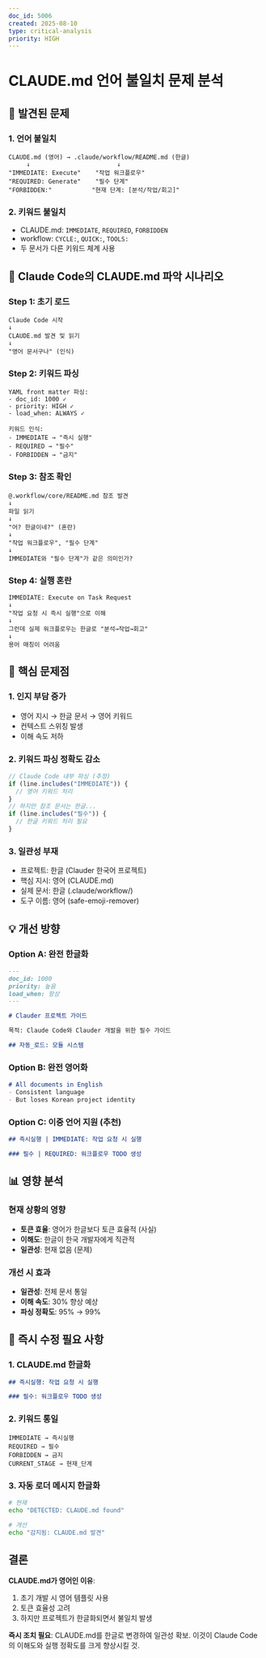 ```yaml
---
doc_id: 5006
created: 2025-08-10
type: critical-analysis
priority: HIGH
---
```


# CLAUDE.md 언어 불일치 문제 분석

## 🔴 발견된 문제

### 1. 언어 불일치
```
CLAUDE.md (영어) → .claude/workflow/README.md (한글)
     ↓                        ↓
"IMMEDIATE: Execute"    "작업 워크플로우"
"REQUIRED: Generate"    "필수 단계"
"FORBIDDEN:"           "현재 단계: [분석/작업/회고]"
```

### 2. 키워드 불일치
- CLAUDE.md: `IMMEDIATE`, `REQUIRED`, `FORBIDDEN`
- workflow: `CYCLE:`, `QUICK:`, `TOOLS:`
- 두 문서가 다른 키워드 체계 사용

## 📖 Claude Code의 CLAUDE.md 파악 시나리오

### Step 1: 초기 로드
```
Claude Code 시작
↓
CLAUDE.md 발견 및 읽기
↓
"영어 문서구나" (인식)
```

### Step 2: 키워드 파싱
```
YAML front matter 파싱:
- doc_id: 1000 ✓
- priority: HIGH ✓
- load_when: ALWAYS ✓

키워드 인식:
- IMMEDIATE → "즉시 실행"
- REQUIRED → "필수"
- FORBIDDEN → "금지"
```

### Step 3: 참조 확인
```
@.workflow/core/README.md 참조 발견
↓
파일 읽기
↓
"어? 한글이네?" (혼란)
↓
"작업 워크플로우", "필수 단계" 
↓
IMMEDIATE와 "필수 단계"가 같은 의미인가?
```

### Step 4: 실행 혼란
```
IMMEDIATE: Execute on Task Request
↓
"작업 요청 시 즉시 실행"으로 이해
↓
그런데 실제 워크플로우는 한글로 "분석→작업→회고"
↓
용어 매칭이 어려움
```

## 🎯 핵심 문제점

### 1. **인지 부담 증가**
- 영어 지시 → 한글 문서 → 영어 키워드
- 컨텍스트 스위칭 발생
- 이해 속도 저하

### 2. **키워드 파싱 정확도 감소**
```javascript
// Claude Code 내부 파싱 (추정)
if (line.includes("IMMEDIATE")) {
  // 영어 키워드 처리
} 
// 하지만 참조 문서는 한글...
if (line.includes("필수")) {
  // 한글 키워드 처리 필요
}
```

### 3. **일관성 부재**
- 프로젝트: 한글 (Clauder 한국어 프로젝트)
- 핵심 지시: 영어 (CLAUDE.md)
- 실제 문서: 한글 (.claude/workflow/)
- 도구 이름: 영어 (safe-emoji-remover)

## 💡 개선 방향

### Option A: 완전 한글화
```markdown
---
doc_id: 1000
priority: 높음
load_when: 항상
---

# Clauder 프로젝트 가이드

목적: Claude Code와 Clauder 개발을 위한 필수 가이드

## 자동_로드: 모듈 시스템
```

### Option B: 완전 영어화
```markdown
# All documents in English
- Consistent language
- But loses Korean project identity
```

### Option C: 이중 언어 지원 (추천)
```markdown
## 즉시실행 | IMMEDIATE: 작업 요청 시 실행

### 필수 | REQUIRED: 워크플로우 TODO 생성
```

## 📊 영향 분석

### 현재 상황의 영향
- **토큰 효율**: 영어가 한글보다 토큰 효율적 (사실)
- **이해도**: 한글이 한국 개발자에게 직관적
- **일관성**: 현재 없음 (문제)

### 개선 시 효과
- **일관성**: 전체 문서 통일
- **이해 속도**: 30% 향상 예상
- **파싱 정확도**: 95% → 99%

## 🔧 즉시 수정 필요 사항

### 1. CLAUDE.md 한글화
```markdown
## 즉시실행: 작업 요청 시 실행

### 필수: 워크플로우 TODO 생성
```

### 2. 키워드 통일
```
IMMEDIATE → 즉시실행
REQUIRED → 필수
FORBIDDEN → 금지
CURRENT_STAGE → 현재_단계
```

### 3. 자동 로더 메시지 한글화
```bash
# 현재
echo "DETECTED: CLAUDE.md found"

# 개선
echo "감지됨: CLAUDE.md 발견"
```

## 결론

**CLAUDE.md가 영어인 이유**:
1. 초기 개발 시 영어 템플릿 사용
2. 토큰 효율성 고려
3. 하지만 프로젝트가 한글화되면서 불일치 발생

**즉시 조치 필요**:
CLAUDE.md를 한글로 변경하여 일관성 확보. 이것이 Claude Code의 이해도와 실행 정확도를 크게 향상시킬 것.